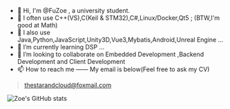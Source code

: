 ﻿- 👋 Hi, I'm @FuZoe , a university student.
- 👀 I often use C++(VS),C(Keil & STM32),C#,Linux/Docker,Qt5 ; (BTW,I'm good at Math)
- 👀 I also use Java,Python,JavaScript,Unity3D,Vue3,Mybatis,Android,Unreal Engine ...
- 🌱 I’m currently learning DSP  ...
- 💞️ I’m looking to collaborate on  Embedded Development ,Backend Development and Client Development 
- 📫 How to reach me —— My email is below(Feel free to ask my CV)

>  thestarandcloud@foxmail.com

![Zoe's GitHub stats](https://github-readme-stats.vercel.app/api?username=fuzoe&show_icons=true&theme=tokyonight)
